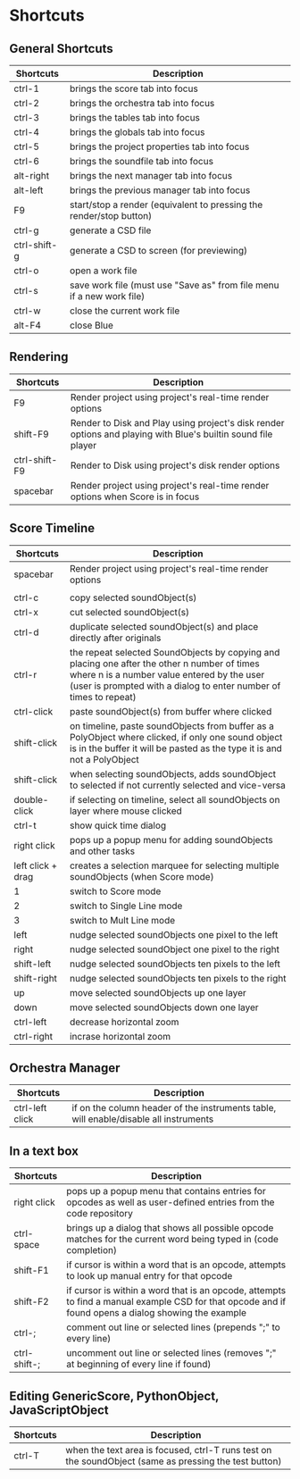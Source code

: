 # Shortcuts

## General Shortcuts

| Shortcuts    | Description                                                           |
| ------------ | --------------------------------------------------------------------- |
| ctrl-1       | brings the score tab into focus                                       |
| ctrl-2       | brings the orchestra tab into focus                                   |
| ctrl-3       | brings the tables tab into focus                                      |
| ctrl-4       | brings the globals tab into focus                                     |
| ctrl-5       | brings the project properties tab into focus                          |
| ctrl-6       | brings the soundfile tab into focus                                   |
| alt-right    | brings the next manager tab into focus                                |
| alt-left     | brings the previous manager tab into focus                            |
| F9           | start/stop a render (equivalent to pressing the render/stop button)   |
| ctrl-g       | generate a CSD file                                                   |
| ctrl-shift-g | generate a CSD to screen (for previewing)                             |
| ctrl-o       | open a work file                                                      |
| ctrl-s       | save work file (must use "Save as" from file menu if a new work file) |
| ctrl-w       | close the current work file                                           |
| alt-F4       | close Blue                                                            |

## Rendering

| Shortcuts     | Description                                                                                                   |
| ------------- | ------------------------------------------------------------------------------------------------------------- |
| F9            | Render project using project's real-time render options                                                       |
| shift-F9      | Render to Disk and Play using project's disk render options and playing with Blue's builtin sound file player |
| ctrl-shift-F9 | Render to Disk using project's disk render options                                                            |
| spacebar      | Render project using project's real-time render options when Score is in focus                                |


## Score Timeline

| Shortcuts         | Description                                                                                                                                                                                                     |
| ----------------- | --------------------------------------------------------------------------------------------------------------------------------------------------------------------------------------------------------------- |
| spacebar          | Render project using project's real-time render options                                
                                                                    |
| ctrl-c            | copy selected soundObject(s)                                                                                                                                                                                    |
| ctrl-x            | cut selected soundObject(s)                                                                                                                                                                                     |
| ctrl-d            | duplicate selected soundObject(s) and place directly after originals                                                                                                                                            |
| ctrl-r            | the repeat selected SoundObjects by copying and placing one after the other n number of times where n is a number value entered by the user (user is prompted with a dialog to enter number of times to repeat) |
| ctrl-click        | paste soundObject(s) from buffer where clicked                                                                                                                                                                  |
| shift-click       | on timeline, paste soundObjects from buffer as a PolyObject where clicked, if only one sound object is in the buffer it will be pasted as the type it is and not a PolyObject                                   |
| shift-click       | when selecting soundObjects, adds soundObject to selected if not currently selected and vice-versa                                                                                                              |
| double-click      | if selecting on timeline, select all soundObjects on layer where mouse clicked                                                                                                                                  |
| ctrl-t            | show quick time dialog                                                                                                                                                                                          |
| right click       | pops up a popup menu for adding soundObjects and other tasks                                                                                                                                                    |
| left click + drag | creates a selection marquee for selecting multiple soundObjects (when Score mode)                                                                                                                               |
| 1                 | switch to Score mode                                                                                                                                                                                            |
| 2                 | switch to Single Line mode                                                                                                                                                                                      |
| 3                 | switch to Mult Line mode                                                                                                                                                                                        |
| left              | nudge selected soundObjects one pixel to the left                                                                                                                                                               |
| right             | nudge selected soundObject one pixel to the right                                                                                                                                                               |
| shift-left        | nudge selected soundObjects ten pixels to the left                                                                                                                                                              |
| shift-right       | nudge selected soundObjects ten pixels to the right                                                                                                                                                             |
| up                | move selected soundObjects up one layer                                                                                                                                                                         |
| down              | move selected soundObjects down one layer                                                                                                                                                                       |
| ctrl-left         | decrease horizontal zoom                                                                                                                                                                                        |
| ctrl-right        | incrase horizontal zoom                                                                                                                                                                                         |

##  Orchestra Manager


| Shortcuts       | Description                                                                           |
| --------------- | ------------------------------------------------------------------------------------- |
| ctrl-left click | if on the column header of the instruments table, will enable/disable all instruments |


## In a text box

| Shortcuts    | Description                                                                                                                                         |
| ------------ | --------------------------------------------------------------------------------------------------------------------------------------------------- |
| right click  | pops up a popup menu that contains entries for opcodes as well as user-defined entries from the code repository                                     |
| ctrl-space   | brings up a dialog that shows all possible opcode matches for the current word being typed in (code completion)                                     |
| shift-F1     | if cursor is within a word that is an opcode, attempts to look up manual entry for that opcode                                                      |
| shift-F2     | if cursor is within a word that is an opcode, attempts to find a manual example CSD for that opcode and if found opens a dialog showing the example |
| ctrl-;       | comment out line or selected lines (prepends ";" to every line)                                                                                     |
| ctrl-shift-; | uncomment out line or selected lines (removes ";" at beginning of every line if found)                                                              |

## Editing GenericScore, PythonObject, JavaScriptObject


| Shortcuts | Description                                                                                           |
| --------- | ----------------------------------------------------------------------------------------------------- |
| ctrl-T    | when the text area is focused, ctrl-T runs test on the soundObject (same as pressing the test button) |

